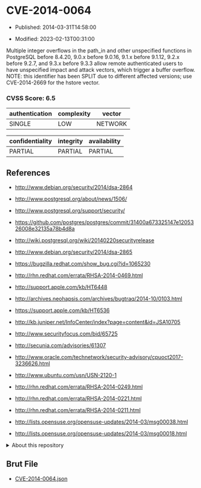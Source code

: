 # CVE-2014-0064

- Published: 2014-03-31T14:58:00

- Modified: 2023-02-13T00:31:00

Multiple integer overflows in the path_in and other unspecified functions in PostgreSQL before 8.4.20, 9.0.x before 9.0.16, 9.1.x before 9.1.12, 9.2.x before 9.2.7, and 9.3.x before 9.3.3 allow remote authenticated users to have unspecified impact and attack vectors, which trigger a buffer overflow. NOTE: this identifier has been SPLIT due to different affected versions; use CVE-2014-2669 for the hstore vector.

### CVSS Score: **6.5**

| authentication | complexity | vector |
| --- | --- | --- |
| SINGLE | LOW | NETWORK |

| confidentiality | integrity | availability |
| --- | --- | --- |
| PARTIAL | PARTIAL | PARTIAL |

## References

* http://www.debian.org/security/2014/dsa-2864

* http://www.postgresql.org/about/news/1506/

* http://www.postgresql.org/support/security/

* https://github.com/postgres/postgres/commit/31400a673325147e1205326008e32135a78b4d8a

* http://wiki.postgresql.org/wiki/20140220securityrelease

* http://www.debian.org/security/2014/dsa-2865

* https://bugzilla.redhat.com/show_bug.cgi?id=1065230

* http://rhn.redhat.com/errata/RHSA-2014-0469.html

* http://support.apple.com/kb/HT6448

* http://archives.neohapsis.com/archives/bugtraq/2014-10/0103.html

* https://support.apple.com/kb/HT6536

* http://kb.juniper.net/InfoCenter/index?page=content&id=JSA10705

* http://www.securityfocus.com/bid/65725

* http://secunia.com/advisories/61307

* http://www.oracle.com/technetwork/security-advisory/cpuoct2017-3236626.html

* http://www.ubuntu.com/usn/USN-2120-1

* http://rhn.redhat.com/errata/RHSA-2014-0249.html

* http://rhn.redhat.com/errata/RHSA-2014-0221.html

* http://rhn.redhat.com/errata/RHSA-2014-0211.html

* http://lists.opensuse.org/opensuse-updates/2014-03/msg00038.html

* http://lists.opensuse.org/opensuse-updates/2014-03/msg00018.html

<details>
<summary>About this repository</summary> 

  This repository is part of the project [Live Hack CVE](https://github.com/Live-Hack-CVE). Main website can be found [www.live-hack.org](https://www.live-hack.org) 
  
  Made by [Sn0wAlice](https://github.com/Sn0wAlice) for the people that care about security and need to have a feed of the latest CVEs. Hope you enjoy it, don't forget to star the repo and follow me on [Twitter](https://twitter.com/Sn0wAlice) and [Github](https://github.com/Sn0wAlice). And that is my [personnal website](https://www.alice-snow.me/)

  - [Home Page](https://github.com/Live-Hack-CVE)
  - [Framework](https://github.com/Live-Hack-CVE/cve-framework)
  - [CVE database](https://github.com/Live-Hack-CVE/full_database)
  - [Changelog](https://github.com/Live-Hack-CVE/Changelog)
</details>

## Brut File

* [CVE-2014-0064.json](https://raw.githubusercontent.com/Live-Hack-CVE/full_database/main/cves/2014/CVE-2014-0064.json)

